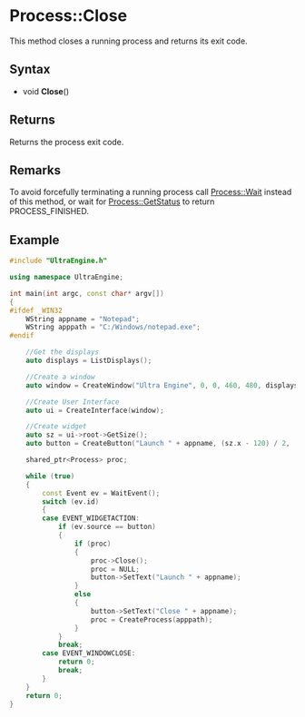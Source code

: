 # Process::Close #

This method closes a running process and returns its exit code.

## Syntax ##

- void **Close**()

## Returns

Returns the process exit code.

## Remarks ##

To avoid forcefully terminating a running process call [Process::Wait](Process_Wait.md) instead of this method, or wait for [Process::GetStatus](Process_GetStatus.md) to return PROCESS_FINISHED.

## Example ##

```c++
#include "UltraEngine.h"

using namespace UltraEngine;

int main(int argc, const char* argv[])
{
#ifdef _WIN32
    WString appname = "Notepad";
    WString apppath = "C:/Windows/notepad.exe";
#endif

    //Get the displays
    auto displays = ListDisplays();

    //Create a window
    auto window = CreateWindow("Ultra Engine", 0, 0, 460, 480, displays[0]);

    //Create User Interface
    auto ui = CreateInterface(window);

    //Create widget
    auto sz = ui->root->GetSize();
    auto button = CreateButton("Launch " + appname, (sz.x - 120) / 2, (sz.y - 30) / 2, 120, 30, ui->root);

    shared_ptr<Process> proc;

    while (true)
    {
        const Event ev = WaitEvent();
        switch (ev.id)
        {
        case EVENT_WIDGETACTION:
            if (ev.source == button)
            {
                if (proc)
                {
                    proc->Close();
                    proc = NULL;
                    button->SetText("Launch " + appname);
                }
                else
                {
                    button->SetText("Close " + appname);
                    proc = CreateProcess(apppath);
                }
            }
            break;
        case EVENT_WINDOWCLOSE:
            return 0;
            break;
        }
    }
    return 0;
}
```
